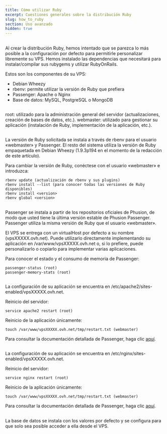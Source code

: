 ```yaml
---
title: Cómo utilizar Ruby
excerpt: Cuestiones generales sobre la distribución Ruby
slug: how_to_ruby
section: Uso avanzado
hidden: true
---
```



## 
Al crear la distribución Ruby, hemos intentado que se parezca lo más posible a la configuración por defecto para permitirle personalizar libremente su VPS.
Hemos instalado las dependencias que necesitará para instalar/compilar sus rubygems y utilizar RubyOnRails.

Estos son los componentes de su VPS:

- Debian Wheezy
- rbenv: permite utilizar la versión de Ruby que prefiera
- Passenger: Apache o Nginx
- Base de datos: MySQL, PostgreSQL o MongoDB




## 
root: utilizado para la administración general del servidor (actualizaciones, creación de bases de datos, etc.). 
webmaster: utilizado para gestionar su aplicación (instalación de Ruby, implementación de la aplicación, etc.).


## 
La versión de Ruby solicitada se instala a través de rbenv para el usuario «webmaster» y Passenger. El resto del sistema utiliza la versión de Ruby empaquetada en Debian Wheezy (1.9.3p194 en el momento de la redacción de este artículo).

Para cambiar la versión de Ruby, conéctese con el usuario «webmaster» e introduzca:

```
rbenv update (actualización de rbenv y sus plugins)
rbenv install --list (para conocer todas las versiones de Ruby disponibles)
rbenv install <version>
rbenv global <version>
```




## 
Passenger se instala a partir de los repositorios oficiales de Phusion, de modo que usted tiene la última versión estable de Phusion Passenger. Passenger utiliza la misma versión de Ruby que el usuario «webmaster».

El VPS se entrega con un virtualHost por defecto a su nombre (vpsXXXXX.ovh.net).
Puede utilizarlo directamente implementando su aplicación en /var/www/vpsXXXXX.ovh.net o, si lo prefiere, puede personalizarlo o copiarlo para implementar varias aplicaciones.

Para conocer el estado y el consumo de memoria de Passenger:

```
passenger-status (root)
passenger-memory-stats (root)
```




## 
La configuración de su aplicación se encuentra en /etc/apache2/sites-enabled/vpsXXXXX.ovh.net.

Reinicio del servidor: 
```
service apache2 restart (root)
```

Reinicio de la aplicación únicamente: 
```
touch /var/www/vpsXXXXX.ovh.net/tmp/restart.txt (webmaster)
```


Para consultar la documentación detallada de Passenger, haga clic [aquí](http://www.modrails.com/documentation/Users%20guide%20Apache.html).


## 
La configuración de su aplicación se encuentra en /etc/nginx/sites-enabled/vpsXXXXX.ovh.net.

Reinicio del servidor: 
```
service nginx restart (root)
```

Reinicio de la aplicación únicamente: 
```
touch /var/www/vpsXXXXX.ovh.net/tmp/restart.txt (webmaster)
```


Para consultar la documentación detallada de Passenger, haga clic [aquí](http://www.modrails.com/documentation/Users%20guide%20Nginx.html).


## 
La base de datos se instala con los valores por defecto y se configura para que solo sea posible acceder a ella desde el VPS.

